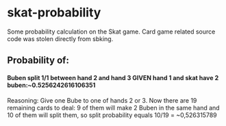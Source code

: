 # skat-probability
Some probability calculation on the Skat game. Card game related source code was stolen directly from sbking.

## Probability of:

#### Buben split 1/1 between hand 2 and hand 3 GIVEN hand 1 and skat have 2 buben:~0.5256242616106351
Reasoning: Give one Bube to one of hands 2 or 3. Now there are 19 remaining cards to deal: 9 of them will make 2 Buben in the same hand and 10 of them will split them, so split probability equals 10/19 = ~0,526315789
